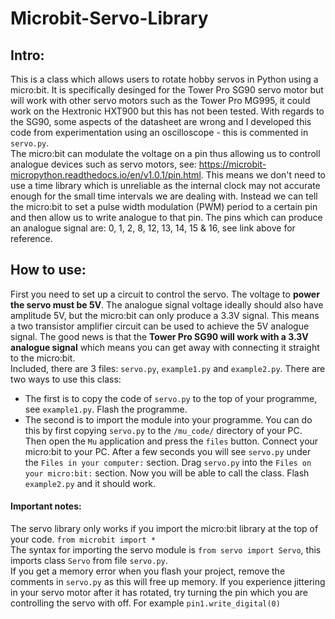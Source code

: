 # Microbit-Servo-Library
## Intro:
This is a class which allows users to rotate hobby servos in Python using a micro:bit. It is specifically desinged for the Tower Pro SG90 servo motor but
will work with other servo motors such as the Tower Pro MG995, it could work on the Hextronic HXT900 but this has not been tested.
With regards to the SG90, some aspects of the datasheet are wrong and I developed this code from experimentation using an oscilloscope - this is commented in `servo.py`.\
The micro:bit can modulate the voltage on a pin thus allowing us to controll analogue devices such as servo motors, 
see: https://microbit-micropython.readthedocs.io/en/v1.0.1/pin.html. This means we don't need to use a time library which is unreliable as the internal clock may not accurate
enough for the small time intervals we are dealing with. Instead we can tell the micro:bit to set a pulse width modulation (PWM) period to a certain pin and then allow us to 
write analogue to that pin. The pins which can produce an analogue signal are: 0, 1, 2, 8, 12, 13, 14, 15 & 16, see link above for reference.
## How to use:
First you need to set up a circuit to control the servo. The voltage to **power the servo must be 5V**. The analogue signal voltage ideally should also have amplitude 5V, but the
micro:bit can only produce a 3.3V signal. This means a two transistor amplifier circuit can be used to achieve the 5V analogue signal. The good news is that the **Tower Pro SG90
will work with a 3.3V analogue signal** which means you can get away with connecting it straight to the micro:bit.\
Included, there are 3 files: `servo.py`, `example1.py` and `example2.py`. There are two ways to use this class:
- The first is to copy the code of `servo.py` to the top of your programme, see `example1.py`. Flash the programme.
- The second is to import the module into your programme. You can do this by first copying `servo.py` to the `/mu_code/` directory of your PC. Then open the `Mu` application and press the `files` button. Connect your micro:bit to your PC. After a few seconds you will see `servo.py` under the `Files in your computer:` section. Drag `servo.py` into the `Files on your micro:bit:` section. Now you will be able to call the class. Flash `example2.py` and it should work.
#### Important notes:
The servo library only works if you import the micro:bit library at the top of your code. `from microbit import *`\
The syntax for importing the servo module is `from servo import Servo`, this imports class `Servo` from file `servo.py`.\
If you get a memory error when you flash your project, remove the comments in `servo.py` as this will free up memory.
If you experience jittering in your servo motor after it has rotated, try turning the pin which you are controlling the servo with off. For example `pin1.write_digital(0)`
